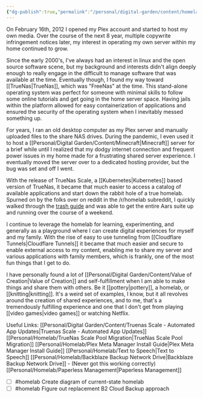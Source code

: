 ```yaml
---
{"dg-publish":true,"permalink":"/personal/digital-garden/content/homelab/"}
---
```


On February 16th, 2012 I opened my Plex account and started to host my own media. Over the course of the next 8 year, multiple copywrite infringement notices later, my interest in operating my own server within my home continued to grow. 

Since the early 2000's, I've always had an interest in linux and the open source software scene, but my background and interests didn't align deeply enough to really engage in the difficult to manage software that was available at the time. Eventually though, I found my way toward [[TrueNas\|TrueNas]], which was "FreeNas" at the time. This stand-alone operating system was perfect for someone with minimal skills to follow some online tutorials and get going in the home server space. Having jails within the platform allowed for easy containerization of applications and ensured the security of the operating system when I inevitably messed something up. 

For years, I ran an old desktop computer as my Plex server and manually uploaded files to the share NAS drives. During the pandemic, I even used it to host a [[Personal/Digital Garden/Content/Minecraft\|Minecraft]] server for a brief while until I realized that my dodgy internet connection and frequent power issues in my home made for a frustrating shared server experience. I eventually moved the server over to a dedicated hosting provider, but the bug was set and off I went. 

With the release of TrueNas Scale, a [[Kubernetes\|Kubernetes]] based version of TrueNas, it became that much easier to access a catalog of available applications and start down the rabbit hole of a true homelab. Spurned on by the folks over on reddit in the /r/homelab subreddit, I quickly walked through the [trash guide](https://trash-guides.info/) and was able to get the entire Aars suite up and running over the course of a weekend. 

I continue to leverage the homelab for learning, experimenting, and generally as a playground where I can create digital experiences for myself and my family. With the rise of easy to use tunneling from [[Cloudflare Tunnels\|Cloudflare Tunnels]] it became that much easier and secure to enable external access to my content, enabling me to share my server and various applications with family members, which is frankly, one of the most fun things that I get to do. 

I have personally found a lot of [[Personal/Digital Garden/Content/Value of Creation\|Value of Creation]] and self-fulfillment when I am able to make things and share them with others. Be it [[pottery\|pottery]], a homelab, or [[knitting\|knitting]]. It's a weird set of examples, I know, but it all revolves around the creation of shared experiences, and to me, that's a tremendously fulfilling experience and one that I don't get from playing [[video games\|video games]] or watching Netflix. 

Useful Links: 
[[Personal/Digital Garden/Content/Truenas Scale - Automated App Updates\|Truenas Scale - Automated App Updates]]
[[Personal/Homelab/TrueNas Scale Pool Migration\|TrueNas Scale Pool Migration]]
[[Personal/Homelab/Plex Meta Manager Install Guide\|Plex Meta Manager Install Guide]]
[[Personal/Homelab/Text to Speech\|Text to Speech]]
[[Personal/Homelab/Backblaze Backup Network Drive\|Backblaze Backup Network Drive]] - (Never got this working correctly)
[[Personal/Homelab/Paperless Management\|Paperless Management]]

- [ ] #homelab Create diagram of current-state homelab
- [ ] #homelab Figure out replacement B2 Cloud Backup approach
